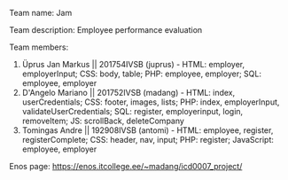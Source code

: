 Team name: Jam

Team description: Employee performance evaluation

Team members:

1. Üprus Jan Markus || 201754IVSB (juprus) - HTML: employer, employerInput; CSS: body, table; PHP: employee, employer; SQL: employee, employer
2. D'Angelo Mariano || 201752IVSB (madang) - HTML: index, userCredentials; CSS: footer, images, lists; PHP: index, employerInput,  validateUserCredentials; SQL: register, employerinput, login, removeItem; JS: scrollBack, deleteCompany
3. Tomingas Andre || 192908IVSB (antomi) - HTML: employee, register, registerComplete; CSS: header, nav, input; PHP: register; JavaScript: employee, employer

Enos page: https://enos.itcollege.ee/~madang/icd0007_project/
